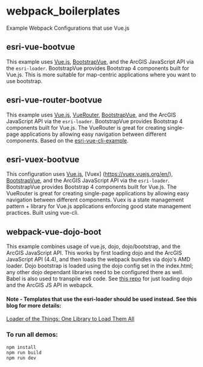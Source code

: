 # webpack_boilerplates
Example Webpack Configurations that use Vue.js

## esri-vue-bootvue
This example uses [Vue.js](https://vuejs.org), [BootstrapVue](https://bootstrap-vue.js.org), and the ArcGIS JavaScript API via the `esri-loader`.  BootstrapVue provides Bootstrap 4 components built for Vue.js.  This is more suitable for map-centric applications where you want to use bootstrap.

## esri-vue-router-bootvue
This example uses [Vue.js](https://vuejs.org), [VueRouter](https://router.vuejs.org/en/), [BootstrapVue](https://bootstrap-vue.js.org), and the ArcGIS JavaScript API via the `esri-loader`.  BootstrapVue provides Bootstrap 4 components built for Vue.js.  The VueRouter is great for creating single-page applications by allowing easy navigation between different components.  Based on the [esri-vue-cli-example](https://github.com/tomwayson/esri-vue-cli-example).

## esri-vuex-bootvue
This configuration uses [Vue.js](https://vuejs.org), [Vuex] (https://vuex.vuejs.org/en/), [BootstrapVue](https://bootstrap-vue.js.org), and the ArcGIS JavaScript API via the `esri-loader`.  BootstrapVue provides Bootstrap 4 components built for Vue.js.  The VueRouter is great for creating single-page applications by allowing easy navigation between different components.  Vuex is a state management pattern + library for Vue.js applications enforcing good state management practices. Built using vue-cli. 

## webpack-vue-dojo-boot
This example combines usage of vue.js, dojo, dojo/bootstrap, and the ArcGIS JavaScript API.  This works by first loading dojo and the ArcGIS JavaScript API (4.4), and then loads the webpack bundles via dojo's AMD loader.  Dojo bootstrap is loaded using the dojo config set in the index.html; any other dojo dependant libraries need to be configured there as well. Babel is also used to transpile es6 code. See [this repo](https://github.com/tomwayson/esri-webpack-babel) for just loading dojo and the ArcGIS JS API in webapck.

#### Note - Templates that use the esri-loader should be used instead.  See this blog for more details:
[Loader of the Things: One Library to Load Them All](http://tomwayson.com/2018/01/05/loader-of-the-things-one-library-to-load-them-all/)

### To run all demos:
```
npm install
npm run build
npm run dev
```
